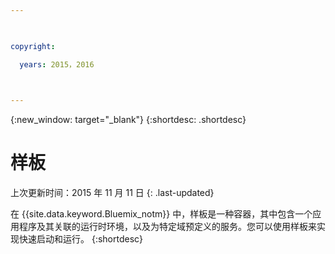 ```yaml
---

 

copyright:

  years: 2015，2016

 

---
```


{:new_window: target="_blank"}
{:shortdesc: .shortdesc}

# 样板
上次更新时间：2015 年 11 月 11 日
{: .last-updated}

在 {{site.data.keyword.Bluemix_notm}} 中，样板是一种容器，其中包含一个应用程序及其关联的运行时环境，以及为特定域预定义的服务。您可以使用样板来实现快速启动和运行。
{:shortdesc}
